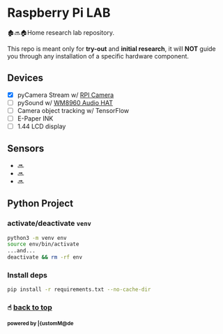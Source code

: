 # Raspberry Pi LAB

🏚🔜🏠Home research lab repository.

This repo is meant only for **try-out** and **initial research**,
it will **NOT** guide you through any installation of a specific
hardware component.

## Devices

- [x] pyCamera Stream w/ [RPI Camera](https://www.amazon.com/Raspberry-Pi-Camera-Module-Megapixel/dp/B01ER2SKFS)
- [ ] pySound w/ [WM8960 Audio HAT](https://www.waveshare.com/wm8960-audio-hat.htm)
- [ ] Camera object tracking w/ TensorFlow
- [ ] E-Paper INK
- [ ] 1.44 LCD display

## Sensors
- 🔜
- 🔜
- 🔜


## Python Project

### activate/deactivate `venv`

```sh
python3 -m venv env
source env/bin/activate
...and...
deactivate && rm -rf env
```

### Install deps

```sh
pip install -r requirements.txt --no-cache-dir
```

### ☝︎ [back to top](#toc)

#### <small>powered by |{ustomM@de</small>
